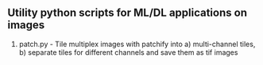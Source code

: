 ## Utility python scripts for ML/DL applications on images

1. patch.py - Tile multiplex images with patchify into a) multi-channel tiles, b) separate tiles for different channels and save them as tif images
 
